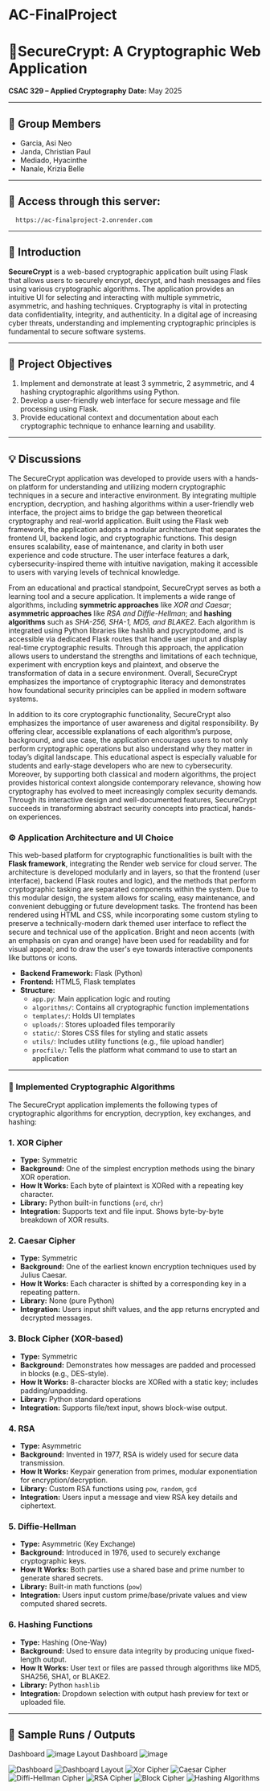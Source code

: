 # AC-FinalProject

# 🔐SecureCrypt: A Cryptographic Web Application

**CSAC 329 – Applied Cryptography**
**Date:** May 2025  

---

## 👥 Group Members

- Garcia, Asi Neo
- Janda, Christian Paul 
- Mediado, Hyacinthe 
- Nanale, Krizia Belle 

---

## 🔗 Access through this server:
      https://ac-finalproject-2.onrender.com

---

## 📖 Introduction

**SecureCrypt** is a web-based cryptographic application built using Flask that allows users to securely encrypt, decrypt, and hash messages and files using various cryptographic algorithms. The application provides an intuitive UI for selecting and interacting with multiple symmetric, asymmetric, and hashing techniques. Cryptography is vital in protecting data confidentiality, integrity, and authenticity. In a digital age of increasing cyber threats, understanding and implementing cryptographic principles is fundamental to secure software systems.

---

## 🎯 Project Objectives

1. Implement and demonstrate at least 3 symmetric, 2 asymmetric, and 4 hashing cryptographic algorithms using Python.
2. Develop a user-friendly web interface for secure message and file processing using Flask.
3. Provide educational context and documentation about each cryptographic technique to enhance learning and usability.

---

## 💡 Discussions

The SecureCrypt application was developed to provide users with a hands-on platform for understanding and utilizing modern cryptographic techniques in a secure and interactive environment. By integrating multiple encryption, decryption, and hashing algorithms within a user-friendly web interface, the project aims to bridge the gap between theoretical cryptography and real-world application. Built using the Flask web framework, the application adopts a modular architecture that separates the frontend UI, backend logic, and cryptographic functions. This design ensures scalability, ease of maintenance, and clarity in both user experience and code structure. The user interface features a dark, cybersecurity-inspired theme with intuitive navigation, making it accessible to users with varying levels of technical knowledge.

From an educational and practical standpoint, SecureCrypt serves as both a learning tool and a secure application. It implements a wide range of algorithms, including **symmetric approaches** like *XOR and Caesar*; **asymmetric approaches** like *RSA and Diffie-Hellman*; and **hashing algorithms** such as *SHA-256, SHA-1, MD5, and BLAKE2*. Each algorithm is integrated using Python libraries like hashlib and pycryptodome, and is accessible via dedicated Flask routes that handle user input and display real-time cryptographic results. Through this approach, the application allows users to understand the strengths and limitations of each technique, experiment with encryption keys and plaintext, and observe the transformation of data in a secure environment. Overall, SecureCrypt emphasizes the importance of cryptographic literacy and demonstrates how foundational security principles can be applied in modern software systems.

In addition to its core cryptographic functionality, SecureCrypt also emphasizes the importance of user awareness and digital responsibility. By offering clear, accessible explanations of each algorithm’s purpose, background, and use case, the application encourages users to not only perform cryptographic operations but also understand why they matter in today’s digital landscape. This educational aspect is especially valuable for students and early-stage developers who are new to cybersecurity. Moreover, by supporting both classical and modern algorithms, the project provides historical context alongside contemporary relevance, showing how cryptography has evolved to meet increasingly complex security demands. Through its interactive design and well-documented features, SecureCrypt succeeds in transforming abstract security concepts into practical, hands-on experiences.

### ⚙️ Application Architecture and UI Choice

This web-based platform for cryptographic functionalities is built with the **Flask framework**, integrating the Render web service for cloud server. The architecture is developed modularly and in layers, so that the frontend (user interface), backend (Flask routes and logic), and the methods that perform cryptographic tasking are separated components within the system. Due to this modular design, the system allows for scaling, easy maintenance, and convenient debugging or future development tasks. The frontend has been rendered using HTML and CSS, while incorporating some custom styling to preserve a technically-modern dark themed user interface to reflect the secure and technical use of the application. Bright and neon accents (with an emphasis on cyan and orange) have been used for readability and for visual appeal; and to draw the user's eye towards interactive components like buttons or icons.

- **Backend Framework:** Flask (Python)
- **Frontend:** HTML5, Flask templates
- **Structure:**
  - `app.py`: Main application logic and routing
  - `algorithms/`: Contains all cryptographic function implementations
  - `templates/`: Holds UI templates
  - `uploads/`: Stores uploaded files temporarily
  - `static/`: Stores CSS files for styling and static assets
  - `utils/`: Includes utility functions (e.g., file upload handler)
  - `procfile/`: Tells the platform what command to use to start an application

---

### 🔐 Implemented Cryptographic Algorithms

The SecureCrypt application implements the following types of cryptographic algorithms for encryption, decryption, key exchanges, and hashing:

### 1. **XOR Cipher**
- **Type:** Symmetric
- **Background:** One of the simplest encryption methods using the binary XOR operation.
- **How It Works:** Each byte of plaintext is XORed with a repeating key character.
- **Library:** Python built-in functions (`ord`, `chr`)
- **Integration:** Supports text and file input. Shows byte-by-byte breakdown of XOR results.

### 2. **Caesar Cipher**
- **Type:** Symmetric
- **Background:** One of the earliest known encryption techniques used by Julius Caesar.
- **How It Works:** Each character is shifted by a corresponding key in a repeating pattern.
- **Library:** None (pure Python)
- **Integration:** Users input shift values, and the app returns encrypted and decrypted messages.

### 3. **Block Cipher (XOR-based)**
- **Type:** Symmetric
- **Background:** Demonstrates how messages are padded and processed in blocks (e.g., DES-style).
- **How It Works:** 8-character blocks are XORed with a static key; includes padding/unpadding.
- **Library:** Python standard operations
- **Integration:** Supports file/text input, shows block-wise output.

### 4. **RSA**
- **Type:** Asymmetric
- **Background:** Invented in 1977, RSA is widely used for secure data transmission.
- **How It Works:** Keypair generation from primes, modular exponentiation for encryption/decryption.
- **Library:** Custom RSA functions using `pow`, `random`, `gcd`
- **Integration:** Users input a message and view RSA key details and ciphertext.

### 5. **Diffie-Hellman**
- **Type:** Asymmetric (Key Exchange)
- **Background:** Introduced in 1976, used to securely exchange cryptographic keys.
- **How It Works:** Both parties use a shared base and prime number to generate shared secrets.
- **Library:** Built-in math functions (`pow`)
- **Integration:** Users input custom prime/base/private values and view computed shared secrets.

### 6. **Hashing Functions**
- **Type:** Hashing (One-Way)
- **Background:** Used to ensure data integrity by producing unique fixed-length output.
- **How It Works:** User text or files are passed through algorithms like MD5, SHA256, SHA1, or BLAKE2.
- **Library:** Python `hashlib`
- **Integration:** Dropdown selection with output hash preview for text or uploaded file.

---
## 📸 Sample Runs / Outputs
Dashboard
![image](https://github.com/user-attachments/assets/d487d1fd-a7f7-4265-90ac-45433204c430)
Layout Dashboard
![image](https://github.com/user-attachments/assets/876095eb-df41-4121-81cf-b71a84276e1e)

![Dashboard](images/dashboard.png)
![Dashboard Layout](images/layout_dashboard.png)
![Xor Cipher](images/xorcipher.png)
![Caesar Cipher](images/caesarcipher.png)
![Diffi-Hellman Cipher](images/diffiecipher.png)
![RSA Cipher](images/rsacipher.png)
![Block Cipher](images/blockcipher.png)
![Hashing Algorithms](images/hashcipher.png)
